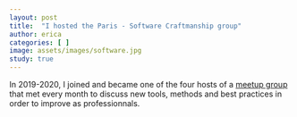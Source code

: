 ```yaml
---
layout: post
title:  "I hosted the Paris - Software Craftmanship group"
author: erica
categories: [ ]
image: assets/images/software.jpg
study: true
---
```


In 2019-2020, I joined and became one of the four hosts of a <a href="https://www.meetup.com/paris-software-craftsmanship/">meetup group</a> that met every month to discuss new tools, methods and best practices in order to improve as professionnals.